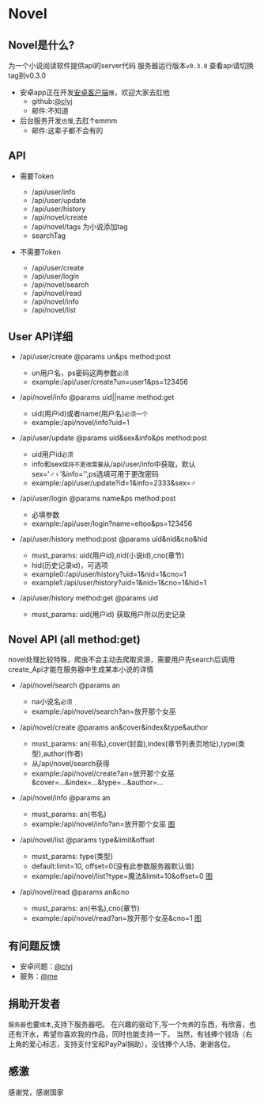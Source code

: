 # Novel

## Novel是什么?
为一个小说阅读软件提供api的server代码
服务器运行版本`v0.3.0` 查看api请切换tag到v0.3.0

* 安卓app正在开发[安卓客户端](https://github.com/clyj/DriverBook)`慢`，欢迎大家去肛他
    * github:[@clyj](https://github.com/clyj)
    * 邮件:不知道
* 后台服务开发`也慢`,去肛↑emmm
    * 邮件:这辈子都不会有的

## API
* 需要Token
    * /api/user/info
    * /api/user/update
    * /api/user/history
    * /api/novel/create
    * /api/novel/tags 为小说添加tag
    * searchTag

* 不需要Token
    * /api/user/create
    * /api/user/login
    * /api/novel/search
    * /api/novel/read
    * /api/novel/info
    * /api/novel/list

## User API详细
* /api/user/create @params un&ps  method:post
    * un用户名，ps密码这两参数`必须`
    * example:/api/user/create?un=user1&ps=123456

* /api/novel/info @params uid||name  method:get
    * uid(用户id)或者name(用户名)`必须一个`
    * example:/api/novel/info?uid=1

* /api/user/update @params uid&sex&info&ps  method:post
    * uid用户id`必须`
    * info和sex`保持不更改需要`从/api/user/info中获取，默认sex='♂♀'&info='',ps选填可用于更改密码
    * example:/api/user/update?id=1&info=2333&sex=♂

* /api/user/login @params name&ps  method:post
    * 必填参数
    * example:/api/user/login?name=eltoo&ps=123456

* /api/user/history method:post @params uid&nid&cno&hid
    * must_params: uid(用户id),nid(小说id),cno(章节)
    * hid(历史记录id)，可选项
    * example0:/api/user/history?uid=1&nid=1&cno=1
    * example1:/api/user/history?uid=1&nid=1&cno=1&hid=1

* /api/user/history method:get @params uid
    * must_params: uid(用户id) 获取用户所以历史记录
    

## Novel API (all method:get)
novel处理比较特殊，爬虫不会主动去爬取资源，需要用户先search后调用create_Api才能在服务器中生成某本小说的详情

* /api/novel/search @params an
    * na小说名`必须`
    * example:/api/novel/search?an=放开那个女巫

* /api/novel/create @params an&cover&index&type&author
    * must_params: an(书名),cover(封面),index(章节列表页地址),type(类型),author(作者)
    * 从/api/novel/search获得
    * example:/api/novel/create?an=放开那个女巫&cover=...&index=...&type=...&author=...

* /api/novel/info @params an
    * must_params: an(书名)
    * example:/api/novel/info?an=放开那个女巫 [图](https://github.com/zimulili/novel/master/ER/novel-info.png)

* /api/novel/list @params type&limit&offset
    * must_params: type(类型)
    * default:limit=10, offset=0(没有此参数服务器默认值)
    * example:/api/novel/list?type=魔法&limit=10&offset=0 [图](https://github.com/zimulili/novel/master/ER/novel-list.png)

* /api/novel/read @params an&cno
    * must_params: an(书名),cno(章节)
    * example:/api/novel/read?an=放开那个女巫&cno=1 [图](https://github.com/zimulili/novel/master/ER/novel-read.png)

## 有问题反馈
* 安卓问题：[@clyj](https://github.com/clyj)
* 服务：[@me](https://github.com/zimulili)

## 捐助开发者
`服务器`也要`成本`,支持下服务器吧。
在兴趣的驱动下,写一个`免费`的东西，有欣喜，也还有汗水，希望你喜欢我的作品，同时也能支持一下。
当然，有钱捧个钱场（右上角的爱心标志，支持支付宝和PayPal捐助），没钱捧个人场，谢谢各位。

## 感激
感谢党，感谢国家
